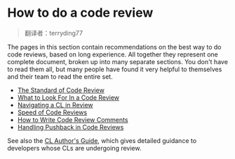# How to do a code review

> 翻译者：terryding77

The pages in this section contain recommendations on the best way to do code
reviews, based on long experience. All together they represent one complete
document, broken up into many separate sections. You don't have to read them
all, but many people have found it very helpful to themselves and their team to
read the entire set.

-   [The Standard of Code Review](standard.md)
-   [What to Look For In a Code Review](looking-for.md)
-   [Navigating a CL in Review](navigate.md)
-   [Speed of Code Reviews](speed.md)
-   [How to Write Code Review Comments](comments.md)
-   [Handling Pushback in Code Reviews](pushback.md)

See also the [CL Author's Guide](../developer/), which gives detailed guidance
to developers whose CLs are undergoing review.
